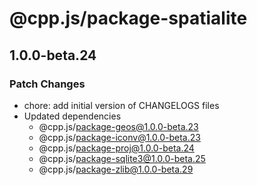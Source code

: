 # @cpp.js/package-spatialite

## 1.0.0-beta.24

### Patch Changes

- chore: add initial version of CHANGELOGS files
- Updated dependencies
  - @cpp.js/package-geos@1.0.0-beta.23
  - @cpp.js/package-iconv@1.0.0-beta.23
  - @cpp.js/package-proj@1.0.0-beta.24
  - @cpp.js/package-sqlite3@1.0.0-beta.25
  - @cpp.js/package-zlib@1.0.0-beta.29
